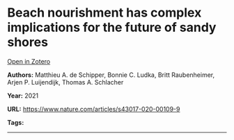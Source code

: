 # Beach nourishment has complex implications for the future of sandy shores
[Open in Zotero](zotero://select/items/@deSchipperEtAl_2021)

**Authors:** Matthieu A. de Schipper, Bonnie C. Ludka, Britt Raubenheimer, Arjen P. Luijendijk, Thomas A. Schlacher

**Year:** 2021

**URL:** https://www.nature.com/articles/s43017-020-00109-9

**Tags:**

---